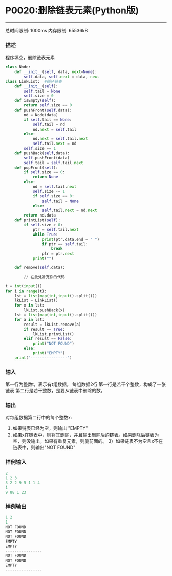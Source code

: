# P0020:删除链表元素(Python版)
------

总时间限制: 1000ms 内存限制: 65536kB

### 描述

程序填空，删除链表元素
```python
class Node:
    def __init__(self, data, next=None):
        self.data, self.next = data, next
class LinkList:  #循环链表
    def __init__(self):
        self.tail = None
        self.size = 0
    def isEmpty(self):
        return self.size == 0
    def pushFront(self,data):
        nd = Node(data)
        if self.tail == None:
            self.tail = nd
            nd.next = self.tail
        else:
            nd.next = self.tail.next
            self.tail.next = nd
        self.size += 1
    def pushBack(self,data):
        self.pushFront(data)
        self.tail = self.tail.next
    def popFront(self):
        if self.size == 0:
            return None
        else:
            nd = self.tail.next
            self.size -= 1
            if self.size == 0:
                self.tail = None
            else:
                self.tail.next = nd.next
        return nd.data
    def printList(self):
        if self.size > 0:
            ptr = self.tail.next
            while True:
                print(ptr.data,end = " ")
                if ptr == self.tail:
                    break
                ptr = ptr.next
            print("")

    def remove(self,data):
```
```python
        // 在此处补充你的代码
```
```python
t = int(input())
for i in range(t):
    lst = list(map(int,input().split()))
    lkList = LinkList()
    for x in lst:
        lkList.pushBack(x)
    lst = list(map(int,input().split()))
    for a in lst:
        result = lkList.remove(a)
        if result == True:
            lkList.printList()
        elif result == False:
            print("NOT FOUND")
        else:
            print("EMPTY")
    print("----------------")
```

### 输入

第一行为整数t，表示有t组数据。
每组数据2行
第一行是若干个整数，构成了一张链表
第二行是若干整数，是要从链表中删除的数。

### 输出

对每组数据第二行中的每个整数x:
1) 如果链表已经为空，则输出 "EMPTY"
2) 如果x在链表中，则将其删除，并且输出删除后的链表。如果删除后链表为空，则没输出。如果有重复元素，则删前面的。
3）如果链表不为空且x不在链表中，则输出"NOT FOUND"<br>

### 样例输入
```python
2
1 2 3
3 2 2 9 5 1 1 4
1
9 88 1 23
```
### 样例输出
```python
1 2 
1 
NOT FOUND
NOT FOUND
NOT FOUND
EMPTY
EMPTY
----------------
NOT FOUND
NOT FOUND
EMPTY
----------------
```


